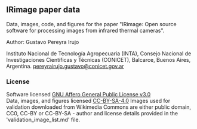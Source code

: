 ## IRimage paper data

Data, images, code, and figures for the paper "IRimage: Open source software for processing images from infrared thermal cameras". 

Author: Gustavo Pereyra Irujo

Instituto Nacional de Tecnología Agropecuaria (INTA), Consejo Nacional de Investigaciones Científicas y Técnicas (CONICET), Balcarce, Buenos Aires, Argentina. pereyrairujo.gustavo@conicet.gov.ar

### License

Software licensed [GNU Affero General Public License v3.0](https://github.com/gpereyrairujo/IRimage_paper/blob/master/LICENSE)  
Data, images, and figures licensed [CC-BY-SA-4.0](https://creativecommons.org/licenses/by-sa/4.0/)
Images used for validation downloaded from Wikimedia Commons are either public domain, CC0, CC-BY or CC-BY-SA - author and license details provided in the 'validation_image_list.md' file.

 
